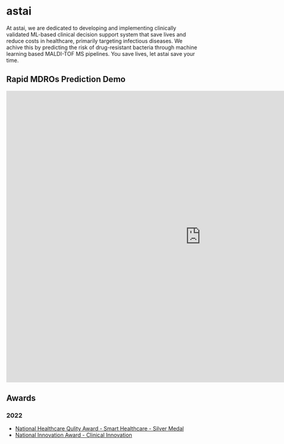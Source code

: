 
# astai 
At astai, we are dedicated to developing and implementing clinically validated ML-based clinical decision support system that save lives and reduce costs in healthcare, primarily targeting infectious diseases. We achive this by predicting the risk of drug-resistant bacteria through machine learning based MALDI-TOF MS pipelines. You save lives, let astai save your time.


## Rapid MDROs Prediction Demo 

<iframe 
        width="1024" 
        height="768" 
        src="https://www.youtube-nocookie.com/embed/1Tmy6keTMm0" 
        title="YouTube video player" 
        frameborder="0" 
        allow="accelerometer; autoplay; encrypted-media" 
        allowfullscreen
>
</iframe>


## Awards
### 2022
- [National Healthcare Qulity Award - Smart Healthcare - Silver Medal](http://hqic.jct.org.tw/Default.aspx)  
- [National Innovation Award - Clinical Innovation](https://innoaward.taiwan-healthcare.org/award_detail.php?REFDOCTYPID=0mge2rck644mcfl0&num=1&typeId=0nimiz4bw6272nt9&REFDOCID=0rn6mh6qrcgfy0nq)  



## 
